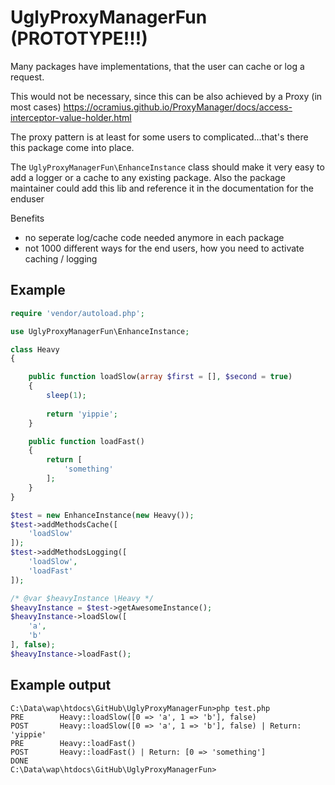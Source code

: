 
# UglyProxyManagerFun (PROTOTYPE!!!)

Many packages have implementations, that the user can cache or log a request.


This would not be necessary, since this can be also achieved by a Proxy (in most cases)
https://ocramius.github.io/ProxyManager/docs/access-interceptor-value-holder.html


The proxy pattern is at least for some users to complicated...that's there this package come into place.


The `UglyProxyManagerFun\EnhanceInstance` class should make it very easy to add a logger or a cache to any existing package.
Also the package maintainer could add this lib and reference it in the documentation for the enduser


Benefits
- no seperate log/cache code needed anymore in each package
- not 1000 different ways for the end users, how you need to activate caching / logging 


## Example
```php
require 'vendor/autoload.php';

use UglyProxyManagerFun\EnhanceInstance;

class Heavy
{

    public function loadSlow(array $first = [], $second = true)
    {
        sleep(1);
        
        return 'yippie';
    }

    public function loadFast()
    {
        return [
            'something'
        ];
    }
}

$test = new EnhanceInstance(new Heavy());
$test->addMethodsCache([
    'loadSlow'
]);
$test->addMethodsLogging([
    'loadSlow',
    'loadFast'
]);

/* @var $heavyInstance \Heavy */
$heavyInstance = $test->getAwesomeInstance();
$heavyInstance->loadSlow([
    'a',
    'b'
], false);
$heavyInstance->loadFast();

```

## Example output

```cli
C:\Data\wap\htdocs\GitHub\UglyProxyManagerFun>php test.php
PRE        Heavy::loadSlow([0 => 'a', 1 => 'b'], false)
POST       Heavy::loadSlow([0 => 'a', 1 => 'b'], false) | Return: 'yippie'
PRE        Heavy::loadFast()
POST       Heavy::loadFast() | Return: [0 => 'something']
DONE
C:\Data\wap\htdocs\GitHub\UglyProxyManagerFun>
```
